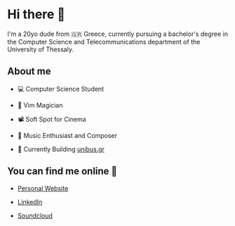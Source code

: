 # Hi there 👋

I'm a 20yo dude from 🇬🇷 Greece, currently pursuing a bachelor's degree in the Computer Science and Telecommunications department of the University of Thessaly.

## About me

- 💻 Computer Science Student

- 🧠 Vim Magician

- 📽️ Soft Spot for Cinema

- 🎵 Music Enthusiast and Composer

- 👷 Currently Building [unibus.gr](https://unibus.gr/?utm_source=github&utm_medium=social&utm_campaign=promotion&utm_content=readme)

## You can find me online 🔎

- [Personal Website](https://billvog.com)

- [LinkedIn](https://www.linkedin.com/in/vasilis-voyiadjis/)

- [Soundcloud](https://soundcloud.com/billvog)
